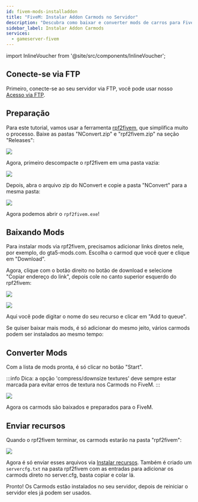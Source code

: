 ```yaml
---
id: fivem-mods-installaddon
title: "FiveM: Instalar Addon Carmods no Servidor"
description: "Descubra como baixar e converter mods de carros para FiveM facilmente para turbinar sua experiência no jogo com um passo a passo → Saiba mais agora"
sidebar_label: Instalar Addon Carmods
services:
  - gameserver-fivem
---
```


import InlineVoucher from '@site/src/components/InlineVoucher';

<InlineVoucher />

## Conecte-se via FTP

Primeiro, conecte-se ao seu servidor via FTP, você pode usar nosso [Acesso via FTP](gameserver-ftpaccess.md).

## Preparação

Para este tutorial, vamos usar a ferramenta [rpf2fivem](https://github.com/Avenze/rpf2fivem-repository/releases/latest), que simplifica muito o processo. Baixe as pastas "NConvert.zip" e "rpf2fivem.zip" na seção "Releases":

![](https://screensaver01.zap-hosting.com/index.php/s/7o2JCm3SdMz5Gga/preview)

Agora, primeiro descompacte o rpf2fivem em uma pasta vazia:

![](https://screensaver01.zap-hosting.com/index.php/s/czBs5E82SpPa2Px/preview)

Depois, abra o arquivo zip do NConvert e copie a pasta "NConvert" para a mesma pasta:

![](https://screensaver01.zap-hosting.com/index.php/s/8qNGTCMLjgZNTbK/preview)

Agora podemos abrir o `rpf2fivem.exe`!

## Baixando Mods

Para instalar mods via rpf2fivem, precisamos adicionar links diretos nele, por exemplo, do gta5-mods.com. Escolha o carmod que você quer e clique em "Download".

Agora, clique com o botão direito no botão de download e selecione "Copiar endereço do link", depois cole no canto superior esquerdo do rpf2fivem:

![](https://screensaver01.zap-hosting.com/index.php/s/T6ksM4qmfodiy8s/preview)

![](https://screensaver01.zap-hosting.com/index.php/s/cdNmSztB69TN74T/preview)

Aqui você pode digitar o nome do seu recurso e clicar em "Add to queue".

Se quiser baixar mais mods, é só adicionar do mesmo jeito, vários carmods podem ser instalados ao mesmo tempo:

## Converter Mods

Com a lista de mods pronta, é só clicar no botão "Start".

:::info
Dica: a opção 'compress/downsize textures' deve sempre estar marcada para evitar erros de textura nos Carmods no FiveM.
:::

![](https://screensaver01.zap-hosting.com/index.php/s/BrFZWJkMaryLrzg/preview)

Agora os carmods são baixados e preparados para o FiveM.

## Enviar recursos

Quando o rpf2fivem terminar, os carmods estarão na pasta "rpf2fivem":

![](https://screensaver01.zap-hosting.com/index.php/s/yPCK5nwFa9Xscif/preview)

Agora é só enviar esses arquivos via [Instalar recursos](fivem-installresources.md). Também é criado um `servercfg.txt` na pasta rpf2fivem com as entradas para adicionar os carmods direto no server.cfg, basta copiar e colar lá.

Pronto! Os Carmods estão instalados no seu servidor, depois de reiniciar o servidor eles já podem ser usados.

<InlineVoucher />